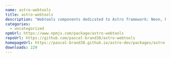```yaml
---
name: astro-webtools
title: astro-webtools
description: "Webtools components dedicated to Astro framework: Neon, Polaroid, PostIt,..."
categories:
  - uncategorized
npmUrl: https://www.npmjs.com/package/astro-webtools
repoUrl: https://github.com/pascal-brand38/astro-webtools
homepageUrl: https://pascal-brand38.github.io/astro-dev/packages/astro-webtools
downloads: 229
---
```

